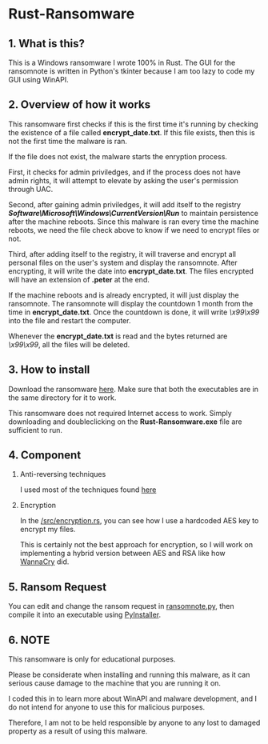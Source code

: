 # Rust-Ransomware

## 1. What is this?


This is a Windows ransomware I wrote 100% in Rust. The GUI for the ransomnote is written in Python's tkinter because I am too lazy to code my GUI using WinAPI.


## 2. Overview of how it works


This ransomware first checks if this is the first time it's running by checking the existence of a file called **encrypt_date.txt**. If this file exists, then this is not the first time the malware is ran.


If the file does not exist, the malware starts the enryption process.


First, it checks for admin priviledges, and if the process does not have admin rights, it will attempt to elevate by asking the user's permission through UAC.


Second, after gaining admin priviledges, it will add itself to the registry ***Software\Microsoft\Windows\CurrentVersion\Run*** to maintain persistence after the machine reboots. Since this malware is ran every time the machine reboots, we need the file check above to know if we need to encrypt files or not.


Third, after adding itself to the registry, it will traverse and encrypt all personal files on the user's system and display the ransomnote. After encrypting, it will write the date into **encrypt_date.txt**. The files encrypted will have an extension of **.peter** at the end.


If the machine reboots and is already encrypted, it will just display the ransomnote. The ransomnote will display the countdown 1 month from the time in  **encrypt_date.txt**. Once the countdown is done, it will write *\x99\x99* into the file and restart the computer.


Whenever the **encrypt_date.txt** is read and the bytes returned are *\x99\x99*, all the files will be deleted.


## 3. How to install


Download the ransomware [here](https://github.com/cdong1012/Rust-Ransomware/releases/tag/1.0). Make sure that both the executables are in the same directory for it to work.


This ransomware does not required Internet access to work. Simply downloading and doubleclicking on the **Rust-Ransomware.exe** file are sufficient to run.


## 4. Component


1. Anti-reversing techniques


    I used most of the techniques found [here](https://github.com/ReddyyZ/DeathRansom)


2. Encryption


    In the [/src/encryption.rs](https://github.com/cdong1012/Rust-Ransomware/blob/master/src/encryption.rs), you can see how I use a hardcoded AES key to encrypt my files. 


    This is certainly not the best approach for encryption, so I will work on implementing a hybrid version between AES and RSA like how [WannaCry](https://en.wikipedia.org/wiki/WannaCry_ransomware_attack) did.


## 5. Ransom Request


You can edit and change the ransom request in [ransomnote.py](https://github.com/cdong1012/Rust-Ransomware/blob/master/ransomnote.py), then compile it into an executable using [PyInstaller](https://www.pyinstaller.org/).


## 6. NOTE


This ransomware is only for educational purposes.


Please be considerate when installing and running this malware, as it can serious cause damage to the machine that you are running it on.


I coded this in to learn more about WinAPI and malware development, and I do not intend for anyone to use this for malicious purposes.


Therefore, I am not to be held responsible by anyone to any lost to damaged property as a result of using this malware.

